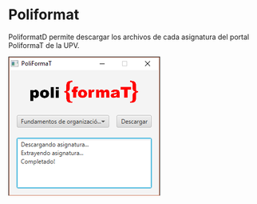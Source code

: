 # Poliformat
PoliformatD permite descargar los archivos de cada asignatura del portal PoliformaT de la UPV.

![Alt aplicación](https://raw.githubusercontent.com/seravifer/ApiPoliformat/master/app.png)
